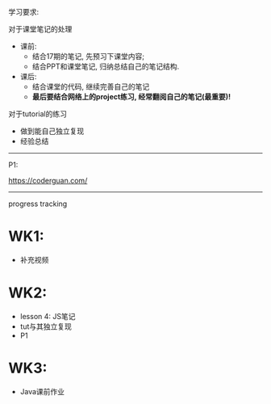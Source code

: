 学习要求:

对于课堂笔记的处理
+ 课前: 
  + 结合17期的笔记, 先预习下课堂内容; 
  + 结合PPT和课堂笔记, 归纳总结自己的笔记结构.
+ 课后: 
  + 结合课堂的代码, 继续完善自己的笔记
  + **最后要结合网络上的project练习, 经常翻阅自己的笔记(最重要)!**

对于tutorial的练习
+ 做到能自己独立复现 
+ 经验总结
  
---

P1: 

https://coderguan.com/

---

progress tracking
# WK1: 
+ 补充视频

# WK2:
+ lesson 4: JS笔记
+ tut与其独立复现
+ P1

# WK3:
+ Java课前作业